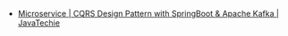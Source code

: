 - [Microservice | CQRS Design Pattern with SpringBoot & Apache Kafka | JavaTechie](https://www.youtube.com/watch?v=fzGZPf0FMao)